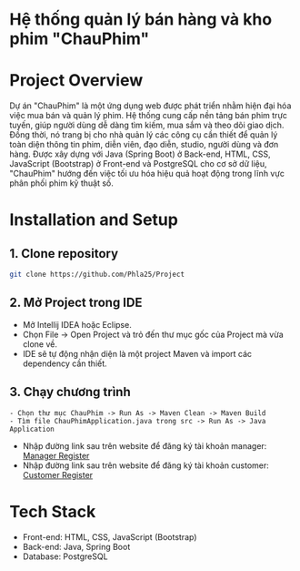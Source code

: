 # Hệ thống quản lý bán hàng và kho phim "ChauPhim"

# Project Overview

Dự án "ChauPhim" là một ứng dụng web được phát triển nhằm hiện đại hóa việc mua bán và quản lý phim. Hệ thống cung cấp nền tảng bán phim trực tuyến, giúp người dùng dễ dàng tìm kiếm, mua sắm và theo dõi giao dịch. Đồng thời, nó trang bị cho nhà quản lý các công cụ cần thiết để quản lý toàn diện thông tin phim, diễn viên, đạo diễn, studio, người dùng và đơn hàng. Được xây dựng với Java (Spring Boot) ở Back-end, HTML, CSS, JavaScript (Bootstrap) ở Front-end và PostgreSQL cho cơ sở dữ liệu, "ChauPhim" hướng đến việc tối ưu hóa hiệu quả hoạt động trong lĩnh vực phân phối phim kỹ thuật số.

# Installation and Setup
## 1. Clone repository
```bash
git clone https://github.com/Phla25/Project
```

## 2. Mở Project trong IDE
- Mở Intellij IDEA hoặc Eclipse.
- Chọn File -> Open Project và trỏ đến thư mục gốc của Project mà vừa clone về.
- IDE sẽ tự động nhận diện là một project Maven và import các dependency cần thiết.

## 3. Chạy chương trình
```bashbash
- Chọn thư mục ChauPhim -> Run As -> Maven Clean -> Maven Build
- Tìm file ChauPhimApplication.java trong src -> Run As -> Java Application
```
- Nhập đường link sau trên website để đăng ký tài khoản manager: [Manager Register](http://localhost:8080/manager-register)
- Nhập đường link sau trên website để đăng ký tài khoản customer: [Customer Register](http://localhost:8080/customer-register)

# Tech Stack
- Front-end: HTML, CSS, JavaScript (Bootstrap)
- Back-end: Java, Spring Boot
- Database: PostgreSQL
